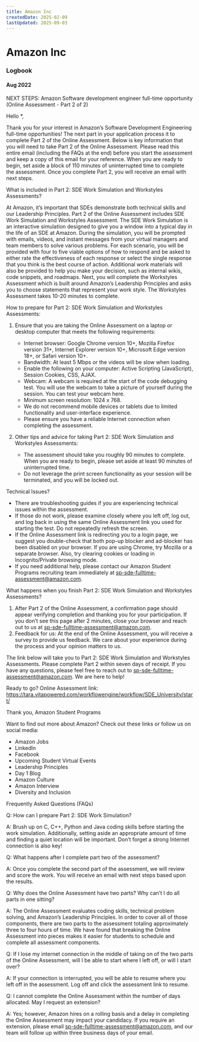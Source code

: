 ```yaml
---
title: Amazon Inc
createdDate: 2025-02-09
lastUpdated: 2025-09-03
---
```

# Amazon Inc

### Logbook

#### Aug 2022

NEXT STEPS: Amazon Software development engineer full-time opportunity (Online Assessment - Part 2 of 2)


Hello *,

Thank you for your interest in Amazon’s Software Development Engineering full-time opportunities! The next part in your application process it to complete Part 2 of the Online Assessment. Below is key information that you will need to take Part 2 of the Online Assessment. Please read this entire email (including the FAQs at the end) before you start the assessment and keep a copy of this email for your reference. When you are ready to begin, set aside a block of 110 minutes of uninterrupted time to complete the assessment. Once you complete Part 2, you will receive an email with next steps.


What is included in Part 2: SDE Work Simulation and Workstyles Assessments? 

At Amazon, it’s important that SDEs demonstrate both technical skills and our Leadership Principles. Part 2 of the Online Assessment includes SDE Work Simulation and Workstyles Assessment. The SDE Work Simulation is an interactive simulation designed to give you a window into a typical day in the life of an SDE at Amazon. During the simulation, you will be prompted with emails, videos, and instant messages from your virtual managers and team members to solve various problems. For each scenario, you will be provided with four to five viable options of how to respond and be asked to either rate the effectiveness of each response or select the single response that you think is the best course of action. Additional work materials will also be provided to help you make your decision, such as internal wikis, code snippets, and roadmaps. Next, you will complete the Workstyles Assessment which is built around Amazon’s Leadership Principles and asks you to choose statements that represent your work style. The Workstyles Assessment takes 10-20 minutes to complete.


How to prepare for Part 2: SDE Work Simulation and Workstyles Assessments:

1. Ensure that you are taking the Online Assessment on a laptop or desktop computer that meets the following requirements:
   * Internet browser: Google Chrome version 10+, Mozilla Firefox version 31+, Internet Explorer version 10+, Microsoft Edge version 18+, or Safari version 10+.
   * Bandwidth: At least 5 Mbps or the videos will be slow when loading.
   * Enable the following on your computer: Active Scripting (JavaScript), Session Cookies, CSS, AJAX.
   * Webcam: A webcam is required at the start of the code debugging test. You will use the webcam to take a picture of yourself during the session. You can test your webcam here.
   * Minimum screen resolution: 1024 x 768.
   * We do not recommend mobile devices or tablets due to limited functionality and user-interface experience.
   * Please ensure you have a reliable Internet connection when completing the assessment.

2. Other tips and advice for taking Part 2: SDE Work Simulation and Workstyles Assessments:
   * The assessment should take you roughly 90 minutes to complete. When you are ready to begin, please set aside at least 90 minutes of uninterrupted time.
   * Do not leverage the print screen functionality as your session will be terminated, and you will be locked out.
  

Technical Issues?

  * There are troubleshooting guides if you are experiencing technical issues within the assessment.
  * If those do not work, please examine closely where you left off, log out, and log back in using the same Online Assessment link you used for starting the test. Do not repeatedly refresh the screen.
  * If the Online Assessment link is redirecting you to a login page, we suggest you double-check that both pop-up blocker and ad-blocker has been disabled on your browser. If you are using Chrome, try Mozilla or a separate browser. Also, try clearing cookies or loading in Incognito/Private browsing mode.
  * If you need additional help, please contact our Amazon Student Programs recruiting team immediately at sp-sde-fulltime-assessment@amazon.com.
  

What happens when you finish Part 2: SDE Work Simulation and Workstyles Assessments?

1. After Part 2 of the Online Assessment, a confirmation page should appear verifying completion and thanking you for 
your participation. If you don’t see this page after 2 minutes, close your browser and reach out to us at sp-sde-fulltime-assessment@amazon.com.
2. Feedback for us: At the end of the Online Assessment, you will receive a survey to provide us feedback. We care about your experience during the process and your opinion matters to us.
   

The link below will take you to Part 2: SDE Work Simulation and Workstyles Assessments. Please complete Part 2 within seven days of receipt. If you have any questions, please feel free to reach out to sp-sde-fulltime-assessment@amazon.com. We are here to help!

Ready to go? Online Assessment link: https://tara.vitapowered.com/workflowengine/workflow/SDE_University/start/
 
Thank you,
Amazon Student Programs

Want to find out more about Amazon? Check out these links or follow us on social media:
   * Amazon Jobs
   * LinkedIn
   * Facebook
   * Upcoming Student Virtual Events
   * Leadership Principles
   * Day 1 Blog
   * Amazon Culture
   * Amazon Interview
   * Diversity and Inclusion


Frequently Asked Questions (FAQs)

Q: How can I prepare Part 2: SDE Work Simulation?

A: Brush up on C, C++, Python and Java coding skills before starting the work simulation. Additionally, setting aside an appropriate amount of time and finding a quiet location will be important. Don’t forget a strong Internet connection is also key!

Q: What happens after I complete part two of the assessment?

A: Once you complete the second part of the assessment, we will review and score the work. You will receive an email with next steps based upon the results.

Q: Why does the Online Assessment have two parts? Why can’t I do all parts in one sitting?

A: The Online Assessment evaluates coding skills, technical problem solving, and Amazon’s Leadership Principles. In order to cover all of those components, there are two parts to the assessment totaling approximately three to four hours of time. We have found that breaking the Online Assessment into pieces makes it easier for students to schedule and complete all assessment components.

Q: If I lose my internet connection in the middle of taking on of the two parts of the Online Assessment, will I be able to start where I left off, or will I start over?

A: If your connection is interrupted, you will be able to resume where you left off in the assessment. Log off and click the assessment link to resume.

Q: I cannot complete the Online Assessment within the number of days allocated. May I request an extension?

A: Yes; however, Amazon hires on a rolling basis and a delay in completing the Online Assessment may impact your candidacy. If you require an extension, please email sp-sde-fulltime-assessment@amazon.com, and our team will follow up within three business days of your email.